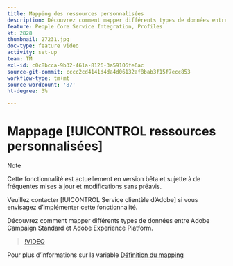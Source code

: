 ```yaml
---
title: Mapping des ressources personnalisées
description: Découvrez comment mapper différents types de données entre Adobe Campaign Standard (ACS) et Adobe Experience Platform (AEP)
feature: People Core Service Integration, Profiles
kt: 2828
thumbnail: 27231.jpg
doc-type: feature video
activity: set-up
team: TM
exl-id: c0c8bcca-9b32-461a-8126-3a59106fe6ac
source-git-commit: cccc2cd4141d4da4d06132af8bab3f15f7ecc853
workflow-type: tm+mt
source-wordcount: '87'
ht-degree: 3%

---
```


# Mappage [!UICONTROL ressources personnalisées]

>[!NOTE]
>
>Cette fonctionnalité est actuellement en version bêta et sujette à de fréquentes mises à jour et modifications sans préavis.
>
>Veuillez contacter [!UICONTROL Service clientèle d’Adobe] si vous envisagez d’implémenter cette fonctionnalité.

Découvrez comment mapper différents types de données entre Adobe Campaign Standard et Adobe Experience Platform.

>[!VIDEO](https://video.tv.adobe.com/v/27231?quality=12)

Pour plus d’informations sur la variable [Définition du mapping](https://experienceleague.adobe.com/docs/campaign-standard/using/integrating-with-adobe-cloud/adobe-experience-platform/data-connector/aep-mapping-definition.html)
